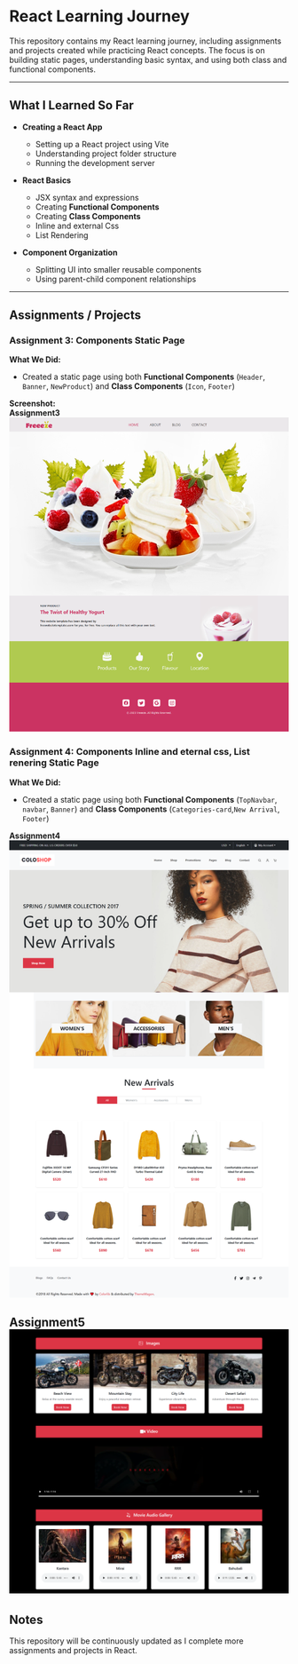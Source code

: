 # React Learning Journey

This repository contains my React learning journey, including assignments and projects created while practicing React concepts. The focus is on building static pages, understanding basic syntax, and using both class and functional components.

---

## What I Learned So Far

- **Creating a React App**
  - Setting up a React project using Vite
  - Understanding project folder structure
  - Running the development server

- **React Basics**
  - JSX syntax and expressions
  - Creating **Functional Components**
  - Creating **Class Components**
  - Inline and external Css
  - List Rendering

- **Component Organization**
  - Splitting UI into smaller reusable components
  - Using parent-child component relationships

---

## Assignments / Projects

### Assignment 3: Components Static Page

**What We Did:**  
- Created a static page using both **Functional Components** (`Header`, `Banner`, `NewProduct`) and **Class Components** (`Icon`, `Footer`)  


**Screenshot:**  
**Assignment3**
![App Screenshot](ScreenShots/Assignment3(Componets).png)

### Assignment 4: Components Inline and eternal css, List renering  Static Page

**What We Did:**  
- Created a static page using both **Functional Components** (`TopNavbar`, `navbar`, `Banner`) and **Class Components** (`Categories-card`,`New Arrival`, `Footer`)  


 
**Assignment4**
![App Screenshot](ScreenShots/Assignment4.png)

**Assignment5**
![App Screenshot](ScreenShots/assignment5.png)
---


## Notes

This repository will be continuously updated as I complete more assignments and projects in React.
